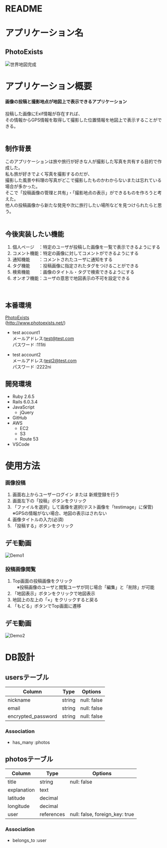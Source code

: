 # README


# アプリケーション名
 ## **PhotoExists**
 ![世界地図完成](https://user-images.githubusercontent.com/72908323/108178719-1b079d80-7148-11eb-9765-728befb67390.jpg)
<br>

# アプリケーション概要
#### 画像の投稿と撮影地点が地図上で表示できるアプリケーション<br>
投稿した画像にExif情報が存在すれば、<br>その情報からGPS情報を取得して撮影した位置情報を地図上で表示することができる。<br>
<br>

## 制作背景
このアプリケーションは旅や旅行が好きな人が撮影した写真を共有する目的で作成した。<br>
私も旅が好きでよく写真を撮影するのだが、<br>
撮影した風景や料理の写真がどこで撮影したものかわからないまたは忘れている場合が多かった。<br>
そこで「投稿画像の管理と共有」・「撮影地点の表示」ができるものを作ろうと考えた。<br>
他人の投稿画像から新たな発見や次に旅行したい場所などを見つけられたらと思う。<br>
<br>

## 今後実装したい機能
1. 個人ページ　：特定のユーザが投稿した画像を一覧で表示できるようにする
2. コメント機能：特定の画像に対してコメントができるようにする
3. 通知機能　　：コメントされたユーザに通知をする
4. タグ機能　　：投稿画像に指定されたタグをつけることができる
5. 検索機能　　：画像のタイトル・タグで検索できるようにする
6. オンオフ機能：ユーザの意思で地図表示の不可を設定できる<br>
<br>

## 本番環境
 [PhotoExists](http://www.photoexists.net/)<br>
  (http://www.photoexists.net/)

 - test account1<br>
  メールアドレス:test@test.com<br>
  パスワード   :111iti

 - test account2<br>
  メールアドレス:test2@test.com<br>
  パスワード   :2222ni


## 開発環境
 - Ruby  2.6.5
 - Rails 6.0.3.4
 - JavaScript
   - jQuery
 - GitHub
 - AWS
   - EC2
   - S3
   - Route 53
 - VSCode


# 使用方法

### 画像投稿
  1. 画面右上からユーザーログイン または 新規登録を行う
  2. 画面左下の「投稿」ボタンをクリック
  3. 「ファイルを選択」して画像を選択(テスト画像を「testimage」に保管)<br>
   ※GPSの情報がない場合、地図の表示はされない
  4. 画像タイトルの入力(必須)
  5. 「投稿する」ボタンをクリック

## デモ動画
![Demo1](https://user-images.githubusercontent.com/72908323/108185905-23fc6d00-7150-11eb-8593-fc08f1bbd0aa.gif)

### 投稿画像閲覧
  1. Top画面の投稿画像をクリック<br>
  　※投稿画像のユーザと閲覧ユーザが同じ場合「編集」と「削除」が可能
  2. 「地図表示」ボタンをクリックで地図表示
  3. 地図上の左上の「×」をクリックすると戻る
  4. 「もどる」ボタンでTop画面に遷移

## デモ動画
  ![Demo2](https://user-images.githubusercontent.com/72908323/108186532-d16f8080-7150-11eb-8097-574a682d3795.gif)


# DB設計

## usersテーブル

| Column                  | Type        | Options                             |
| ----------------------- | ----------- | ----------------------------------- |
| nickname                | string      | null: false                         |
| email                   | string      | null: false                         |
| encrypted_password      | string      | null: false                         |

### Association
- has_many :photos


## photosテーブル

| Column                  | Type        | Options                             |
| ----------------------- | ----------- | ----------------------------------- |
| title                   | string      | null: false                         |
| explanation             | text        |                                     |
| latitude                | decimal     |                                     |
| longitude               | decimal     |                                     |
| user                    | references  | null: false, foreign_key: true      |

### Association
- belongs_to :user
